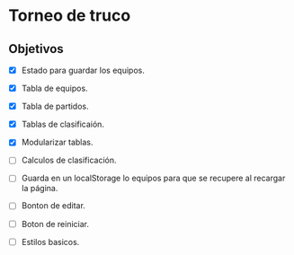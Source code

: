 # Torneo de truco 

## Objetivos

- [x] Estado para guardar los equipos.
- [x] Tabla de equipos.
- [x] Tabla de partidos.
- [x] Tablas de clasificaión.
- [x] Modularizar tablas.
- [ ] Calculos de clasificación.
- [ ] Guarda en un localStorage lo equipos para que se recupere al recargar la página.
- [ ] Bonton de editar.
- [ ] Boton de reiniciar.
- [ ] Estilos basicos.

